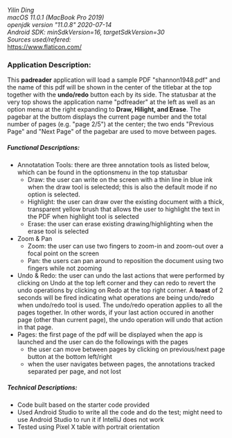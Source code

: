 *Yilin Ding*<br>*macOS 11.0.1 (MacBook Pro 2019)*<br>*openjdk version "11.0.8" 2020-07-14*<br>*Android SDK: minSdkVersion=16, targetSdkVersion=30*<br>*Sources used/refered:*<br>https://www.flaticon.com/<br>

### Application Description:

This **padreader** application will load a sample PDF "shannon1948.pdf" and the name of this pdf will be shown in the center of the titlebar at the top together with the **undo/redo** button each by its side. The statusbar at the very top shows the application name "pdfreader" at the left as well as an option menu at the right expanding to **Draw, Hilight, and Erase**. The pagebar at the buttom displays the current page number and the total number of pages (e.g. "page 2/5") at the center; the two ends "Previous Page" and "Next Page" of the pagebar are used to move between pages. 

##### **Functional Descriptions:**

- Annotatation Tools: there are three annotation tools as listed below, which can be found in the optionsmenu in the top statusbar
  - Draw: the user can write on the screen with a thin line in blue ink when the draw tool is selectedd; this is also the default mode if no option is selected.
  - Highlight: the user can draw over the existing document with a thick, transparent yellow brush that allows the user to highlight the text in the PDF when highlight tool is selected
  - Erase: the user can erase existing drawing/highlighting when the erase tool is selected
- Zoom & Pan
  - Zoom: the user can use two fingers to zoom-in and zoom-out over a focal point on the screen
  - Pan: the users can pan around to reposition the document using two fingers while not zooming
- Undo & Redo: the user can undo the last actions that were performed by clicking on Undo at the top left corner and they can redo to revert the undo operations by clicking on Redo at the top right corner. A **toast** of 2 seconds will be fired indicating what operations are being undo/redo when undo/redo tool is used. The undo/redo operation applies to all the pages together. In other words, if your last action occured in another page (other than current page), the undo operation will undo that action in that page.
- Pages: the first page of the pdf will be displayed when the app is launched and the user can do the followings with the pages
  - the user can move between pages by clicking on previous/next page button at the bottom left/right
  - when the user navigates between pages, the annotations tracked separated per page, and not lost

##### **Technical Descriptions:**

- Code built based on the starter code provided
- Used Android Studio to write all the code and do the test; might need to use Android Studio to run it if IntelliJ does not work
- Tested using Pixel X table with portrait orientation
